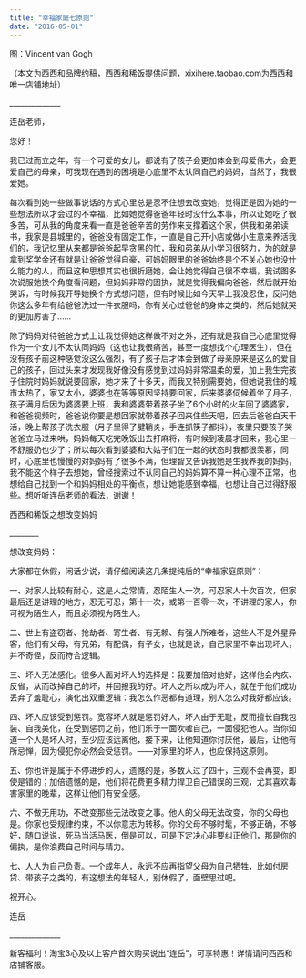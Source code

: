 ```yaml
---
title: "幸福家庭七原则"
date: "2016-05-01"
---
```


图：Vincent van Gogh

（本文为西西和品牌约稿，西西和稀饭提供问题，xixihere.taobao.com为西西和唯一店铺地址）

\_\_\_\_\_\_\_\_\_\_\_\_\_\_

连岳老师，

您好！

我已过而立之年，有一个可爱的女儿，都说有了孩子会更加体会到母爱伟大，会更爱自己的母亲，可我现在遇到的困境是心底里不太认同自己的妈妈，当然了，我很爱她。

每次看到她一些做事说话的方式心里总是忍不住想去改变她，觉得正是因为她的一些想法所以才会过的不幸福，比如她觉得爸爸年轻时没什么本事，所以让她吃了很多苦，可从我的角度来看一直是爸爸辛苦的劳作来支撑着这个家，供我和弟弟读书，我家是县城里的，爸爸没有固定工作，一直是自己开小店或做小生意来养活我们的，我记忆里从来都是爸爸起早贪黑的忙，我和弟弟从小学习很努力，为的就是拿到奖学金还有就是让爸爸觉得自豪，可妈妈眼里的爸爸始终是个不关心她也没什么能力的人，而且这种思想其实也很折磨她，会让她觉得自己很不幸福，我试图多次说服她换个角度看问题，但妈妈非常的固执，就是觉得我偏向爸爸，然后就开始哭诉，有时候我开导她换个方式想问题，但有时候比如今天早上我没忍住，反问她你这么多年有给爸爸洗过一件衣服吗，你有关心过爸爸的身体之类的，然后她就哭的更加厉害了……

除了妈妈对待爸爸方式上让我觉得她这样做不对之外，还有就是我自己心底里觉得作为一个女儿不太认同妈妈（这也让我很痛苦，甚至一度想找个心理医生），但在没有孩子前这种感觉没这么强烈，有了孩子后才体会到做了母亲原来是这么的爱自己的孩子，回过头来才发现我好像没有感觉到过妈妈非常温柔的爱，加上我生完孩子住院时妈妈就说要回家，她才来了十多天，而我又特别需要她，但她说我住的城市太热了，家又太小，婆婆也在等等原因坚持要回家，后来婆婆伺候着坐了月子，孩子满月后因为婆婆要上班，我和婆婆带着孩子坐了6个小时的火车回了婆婆家，和爸爸视频时，爸爸说你要是想回家就带着孩子回来住些天吧，回去后爸爸白天干活，晚上帮孩子洗衣服（月子里得了腱鞘炎，手连抓筷子都抖），夜里只要孩子哭爸爸立马过来哄，妈妈每天吃完晚饭出去打麻将，有时候到凌晨才回来，我心里一不舒服奶也少了；所以每次看到婆婆和大姑子们在一起的状态时我都很羡慕，同时，心底里也慢慢的对妈妈有了很多不满，但理智又告诉我她是生我养我的妈妈，我不能这个样子去想她，曾经搜索过不认同自己的妈妈算不算一种心理不正常，也想给自己找到一个和妈妈相处的平衡点，想让她能感到幸福，也想让自己过得舒服些。想听听连岳老师的看法，谢谢！

西西和稀饭之想改变妈妈

\_\_\_\_\_\_\_\_

想改变妈妈：

大家都在休假，闲话少说，请仔细阅读这几条提纯后的“幸福家庭原则”：

一、对家人比较有耐心，这是人之常情，忍陌生人一次，可忍家人十次百次，但家最后还是讲理的地方，忍无可忍，第十一次，或第一百零一次，不讲理的家人，你可视为陌生人，而且必须视为陌生人。

二、世上有盗窃者、抢劫者、寄生者、有无赖、有强人所难者，这些人不是外星异客，他们有父母，有兄弟，有配偶，有子女，也就是说，自己家里不幸出现坏人，并不奇怪，反而符合逻辑。

三、坏人无法感化。很多人面对坏人的选择是：我要加倍对他好，这样他会内疚、反省，从而改掉自己的坏，并回报我的好。坏人之所以成为坏人，就在于他们成功丢弃了羞耻心，演化出双重逻辑：我怎么作恶都有道理，别人怎么对我好都应该。

四、坏人应该受到惩罚。宽容坏人就是惩罚好人，坏人由于无耻，反而擅长自我包装、自我美化，在受到惩罚之前，他们乐于一面吹嘘自己，一面侵犯他人。当你知道一个人是坏人时，至少应该远离他，接下来，让他知道你讨厌他，最后，让他有所忌惮，因为侵犯你必然会受惩罚。——对家里的坏人，也应保持这原则。

五、你也许是属于不停进步的人，遗憾的是，多数人过了四十，三观不会再变，即使是错的；加倍遗憾的是，他们将花费更多精力捍卫自己错误的三观，尤其喜欢毒害家里的晚辈，这样让他们有安全感。

六、不做无用功，不改变那些无法改变之事。他人的父母无法改变，你的父母也是。你家也受规律约束，不以你意志为转移。你的父母不够时髦，不够正确，不够好，随口说说，死马当活马医，倒是可以，可是下定决心非要纠正他们，那是你的偏执，是你浪费自己时间与精力。

七、人人为自己负责。一个成年人，永远不应再指望父母为自己牺牲，比如付房贷、带孩子之类的，有这想法的年轻人，别休假了，面壁思过吧。

祝开心。

连岳  

\_\_\_\_\_\_\_\_\_\_\_\_\_\_

新客福利！淘宝3心及以上客户首次购买说出“连岳”，可享特惠！详情请问西西和店铺客服。
